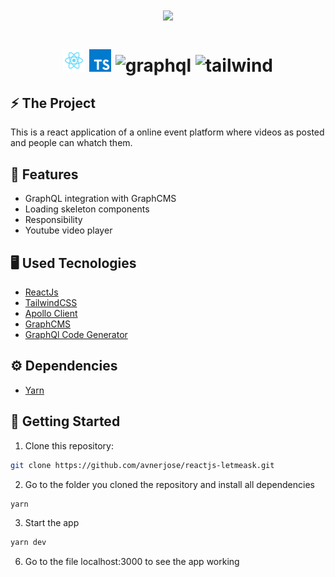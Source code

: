 <h1 align="center">
  <img src="public/event-platform.gif"/> 
</h1>
<h1 align="center" widht="50%">
  <img alt="React" width="7%" src="https://raw.githubusercontent.com/github/explore/80688e429a7d4ef2fca1e82350fe8e3517d3494d/topics/react/react.png" />
  <img alt="TypeScript" width="7%" src="https://raw.githubusercontent.com/github/explore/80688e429a7d4ef2fca1e82350fe8e3517d3494d/topics/typescript/typescript.png" />
  <img alt="graphql" width="7%" src="https://cdn.jsdelivr.net/gh/devicons/devicon/icons/graphql/graphql-plain.svg" />
  <img alt="tailwind" width="7%" src="https://cdn.jsdelivr.net/gh/devicons/devicon/icons/tailwindcss/tailwindcss-plain.svg" />
</h1>


## ⚡️ The Project
  This is a react application of a online event platform where videos as posted and people can whatch them.
  
## 🎯 Features
 - GraphQL integration with GraphCMS
 - Loading skeleton components
 - Responsibility
 - Youtube video player
  
## 🖥️ Used Tecnologies
 - [ReactJs](https://reactjs.org/)
 - [TailwindCSS](https://tailwindcss.com/)
 - [Apollo Client](https://www.apollographql.com/docs/react/)
 - [GraphCMS](https://graphcms.com/)
 - [GraphQl Code Generator](https://www.graphql-code-generator.com/)

## ⚙️ Dependencies
 - [Yarn](https://yarnpkg.com/)

## 🚀️ Getting Started

1. Clone this repository: 

```bash
git clone https://github.com/avnerjose/reactjs-letmeask.git
```
2. Go to the folder you cloned the repository and install all dependencies

```bash
yarn
```
3. Start the app
```bash
yarn dev
```
6. Go to the file localhost:3000 to see the app working
